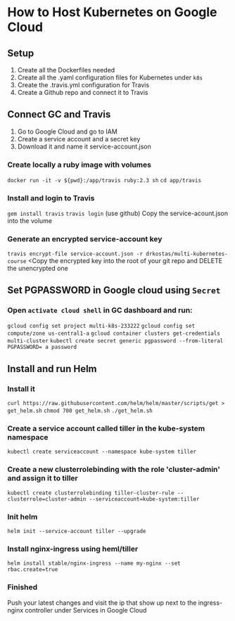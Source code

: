 # How to Host Kubernetes on Google Cloud
## Setup
1. Create all the Dockerfiles needed
1. Create all the .yaml configuration files for Kubernetes under `k8s`
1. Create the .travis.yml configuration for Travis
1. Create a Github repo and connect it to Travis



## Connect GC and Travis
1. Go to Google Cloud and go to IAM
1. Create a service account and a secret key
1. Download it and name it service-account.json

### Create locally a ruby image with volumes
`docker run -it -v ${pwd}:/app/travis ruby:2.3 sh`
`cd app/travis`

### Install and login to Travis
`gem install travis`
`travis login` (use github)
Copy the service-acount.json into the volume

### Generate an encrypted service-account key
`travis encrypt-file service-account.json -r drkostas/multi-kubernetes-course`
<Copy the encrypted key into the root of your git repo and DELETE the unencrypted one

## Set PGPASSWORD in Google cloud using `Secret`
### Open `activate cloud shell` in GC dashboard and run:
`gcloud config set project multi-k8s-233222`
`gcloud config set compute/zone us-central1-a`
`gcloud container clusters get-credentials multi-cluster`
`kubectl create secret generic pgpassword --from-literal PGPASSWORD= a password`



## Install and run Helm
### Install it
`curl https://raw.githubusercontent.com/helm/helm/master/scripts/get > get_helm.sh`
`chmod 700 get_helm.sh`
`./get_helm.sh`

### Create a service account called tiller in the kube-system namespace
`kubectl create serviceaccount --namespace kube-system tiller`

### Create a new clusterrolebinding with the role 'cluster-admin' and assign it to tiller
`kubectl create clusterrolebinding tiller-cluster-rule --clusterrole=cluster-admin --serviceaccount=kube-system:tiller`

### Init helm
`helm init --service-account tiller --upgrade`

### Install nginx-ingress using heml/tiller
`helm install stable/nginx-ingress --name my-nginx --set rbac.create=true`

### Finished
Push your latest changes and visit the ip that show up next to the ingress-nginx controller under Services in Google Cloud
